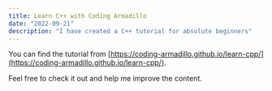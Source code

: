 ```yaml
---
title: Learn C++ with Coding Armadillo
date: "2022-09-21"
description: "I have created a C++ tutorial for absolute beginners"
---
```


You can find the tutorial from [https://coding-armadillo.github.io/learn-cpp/](https://coding-armadillo.github.io/learn-cpp/).

Feel free to check it out and help me improve the content.

